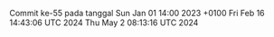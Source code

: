 Commit ke-55 pada tanggal Sun Jan 01 14:00 2023 +0100
Fri Feb 16 14:43:06 UTC 2024
Thu May  2 08:13:16 UTC 2024
